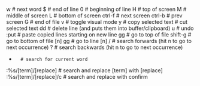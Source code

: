w		# next word
$		# end of line
0		# beginning of line
H		# top of screen
M		# middle of screen
L		# bottom of screen
ctrl-f		# next screen
ctrl-b		# prev screen
G		# end of file
v		# toggle visual mode
y		# copy selected text
		# cut selected text
dd		# delete line (and puts them into buffer/clipboard)
u		# undo
:put		# paste copied lines starting on new line
gg		# go to top of file
shift-g		# go to bottom of file
[n] gg		# go to line [n]
/		# search forwards (hit n to go to next occurrence)
?		# search backwards (hit n to go to next occurrence)
*		# search for current word
:%s/[term]/[replace]		# search and replace [term] with [replace]
:%s/[term]/[replace]/c		# search and replace with confirm
